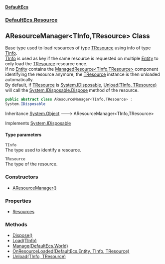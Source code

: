 #### [DefaultEcs](./index.md 'index')
### [DefaultEcs.Resource](./DefaultEcs-Resource.md 'DefaultEcs.Resource')
## AResourceManager&lt;TInfo,TResource&gt; Class
Base type used to load resources of type [TResource](#DefaultEcs-Resource-AResourceManager-TInfo_TResource--TResource 'DefaultEcs.Resource.AResourceManager&lt;TInfo,TResource&gt;.TResource') using info of type [TInfo](#DefaultEcs-Resource-AResourceManager-TInfo_TResource--TInfo 'DefaultEcs.Resource.AResourceManager&lt;TInfo,TResource&gt;.TInfo').  
[TInfo](#DefaultEcs-Resource-AResourceManager-TInfo_TResource--TInfo 'DefaultEcs.Resource.AResourceManager&lt;TInfo,TResource&gt;.TInfo') is used as key if the same resource is requested on multiple [Entity](./DefaultEcs-Entity.md 'DefaultEcs.Entity') to only load the [TResource](#DefaultEcs-Resource-AResourceManager-TInfo_TResource--TResource 'DefaultEcs.Resource.AResourceManager&lt;TInfo,TResource&gt;.TResource') resource once.  
If no [Entity](./DefaultEcs-Entity.md 'DefaultEcs.Entity') contains the [ManagedResource&lt;TInfo,TResource&gt;](./DefaultEcs-Resource-ManagedResource-TInfo_TResource-.md 'DefaultEcs.Resource.ManagedResource&lt;TInfo,TResource&gt;') component identifying the resource anymore, the [TResource](#DefaultEcs-Resource-AResourceManager-TInfo_TResource--TResource 'DefaultEcs.Resource.AResourceManager&lt;TInfo,TResource&gt;.TResource') instance is then unloaded automatically.  
By default, if [TResource](#DefaultEcs-Resource-AResourceManager-TInfo_TResource--TResource 'DefaultEcs.Resource.AResourceManager&lt;TInfo,TResource&gt;.TResource') is [System.IDisposable](https://docs.microsoft.com/en-us/dotnet/api/System.IDisposable 'System.IDisposable'), [Unload(TInfo, TResource)](./DefaultEcs-Resource-AResourceManager-TInfo_TResource--Unload(TInfo_TResource).md 'DefaultEcs.Resource.AResourceManager&lt;TInfo,TResource&gt;.Unload(TInfo, TResource)') will call the [System.IDisposable.Dispose](https://docs.microsoft.com/en-us/dotnet/api/System.IDisposable.Dispose 'System.IDisposable.Dispose') method of the resource.  
```csharp
public abstract class AResourceManager<TInfo,TResource> :
System.IDisposable
```
Inheritance [System.Object](https://docs.microsoft.com/en-us/dotnet/api/System.Object 'System.Object') &#129106; AResourceManager&lt;TInfo,TResource&gt;  

Implements [System.IDisposable](https://docs.microsoft.com/en-us/dotnet/api/System.IDisposable 'System.IDisposable')  
#### Type parameters
<a name='DefaultEcs-Resource-AResourceManager-TInfo_TResource--TInfo'></a>
`TInfo`  
The type used to identify a resource.  
  
<a name='DefaultEcs-Resource-AResourceManager-TInfo_TResource--TResource'></a>
`TResource`  
The type of the resource.  
  
### Constructors
- [AResourceManager()](./DefaultEcs-Resource-AResourceManager-TInfo_TResource--AResourceManager().md 'DefaultEcs.Resource.AResourceManager&lt;TInfo,TResource&gt;.AResourceManager()')
### Properties
- [Resources](./DefaultEcs-Resource-AResourceManager-TInfo_TResource--Resources.md 'DefaultEcs.Resource.AResourceManager&lt;TInfo,TResource&gt;.Resources')
### Methods
- [Dispose()](./DefaultEcs-Resource-AResourceManager-TInfo_TResource--Dispose().md 'DefaultEcs.Resource.AResourceManager&lt;TInfo,TResource&gt;.Dispose()')
- [Load(TInfo)](./DefaultEcs-Resource-AResourceManager-TInfo_TResource--Load(TInfo).md 'DefaultEcs.Resource.AResourceManager&lt;TInfo,TResource&gt;.Load(TInfo)')
- [Manage(DefaultEcs.World)](./DefaultEcs-Resource-AResourceManager-TInfo_TResource--Manage(DefaultEcs-World).md 'DefaultEcs.Resource.AResourceManager&lt;TInfo,TResource&gt;.Manage(DefaultEcs.World)')
- [OnResourceLoaded(DefaultEcs.Entity, TInfo, TResource)](./DefaultEcs-Resource-AResourceManager-TInfo_TResource--OnResourceLoaded(DefaultEcs-Entity_TInfo_TResource).md 'DefaultEcs.Resource.AResourceManager&lt;TInfo,TResource&gt;.OnResourceLoaded(DefaultEcs.Entity, TInfo, TResource)')
- [Unload(TInfo, TResource)](./DefaultEcs-Resource-AResourceManager-TInfo_TResource--Unload(TInfo_TResource).md 'DefaultEcs.Resource.AResourceManager&lt;TInfo,TResource&gt;.Unload(TInfo, TResource)')
